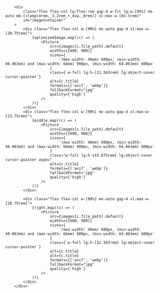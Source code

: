 
        <div
            class="flex flex-col lg:flex-row gap-4 w-fit lg:w-[95%] mx-auto mb-[clamp(4rem,_3.2rem_+_4vw,_8rem)] xl:max-w-[83.5rem]"
            id="imageContainer"
        >
            <div class="flex flex-col w-[90%] mx-auto gap-4 xl:max-w-[28.75rem]">
                {optimizedImage.map((c) => (
                    <Picture
                        src={images[c.file_path].default}
                        widths={[600, 900]}
                        sizes={
                            '(max-width: 40em) 600px, (min-width: 40.063em) and (max-width: 64em) 900px, (min-width: 64.063em) 600px'
                        }
                        class={`w-full lg:h-[21.563rem] lg:object-cover cursor-pointer`}
                        alt={c.title}
                        formats={['avif', 'webp']}
                        fallbackFormat="jpg"
                        quality={'high'}
                    />
                ))}
            </div>
            <div class="flex flex-col w-[90%] mx-auto gap-4 xl:max-w-[23.75rem]">
                {middle.map((c) => (
                    <Picture
                        src={images[c.file_path].default}
                        widths={[600, 900]}
                        sizes={
                            '(max-width: 40em) 600px, (min-width: 40.063em) and (max-width: 64em) 900px, (min-width: 64.063em) 600px'
                        }
                        class="w-full lg:h-[43.875rem] lg:object-cover cursor-pointer aspec"
                        alt={c.title}
                        formats={['avif', 'webp']}
                        fallbackFormat="jpg"
                        quality={'high'}
                    />
                ))}
            </div>

            <div class="flex flex-col w-[90%] mx-auto gap-4 xl:max-w-[28.75rem]">
                {right.map((c) => (
                    <Picture
                        src={images[c.file_path].default}
                        widths={[600, 900]}
                        sizes={
                            '(max-width: 40em) 600px, (min-width: 40.063em) and (max-width: 64em) 900px, (min-width: 64.063em) 600px'
                        }
                        class={`w-full lg:h-[21.563rem] lg:object-cover cursor-pointer`}
                        alt={c.title}
                        alt={c.title}
                        formats={['avif', 'webp']}
                        fallbackFormat="jpg"
                        quality={'high'}
                    />
                ))}
            </div>
        </div>
